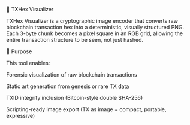 🧬 TXHex Visualizer

TXHex Visualizer is a cryptographic image encoder that converts raw blockchain transaction hex into a deterministic, 
visually structured PNG. Each 3-byte chunk becomes a pixel square in an RGB grid, allowing the entire transaction structure to be seen, not just hashed.

🚀 Purpose

This tool enables:

Forensic visualization of raw blockchain transactions

Static art generation from genesis or rare TX data

TXID integrity inclusion (Bitcoin-style double SHA-256)

Scripting-ready image export (TX as image = compact, portable, expressive)
